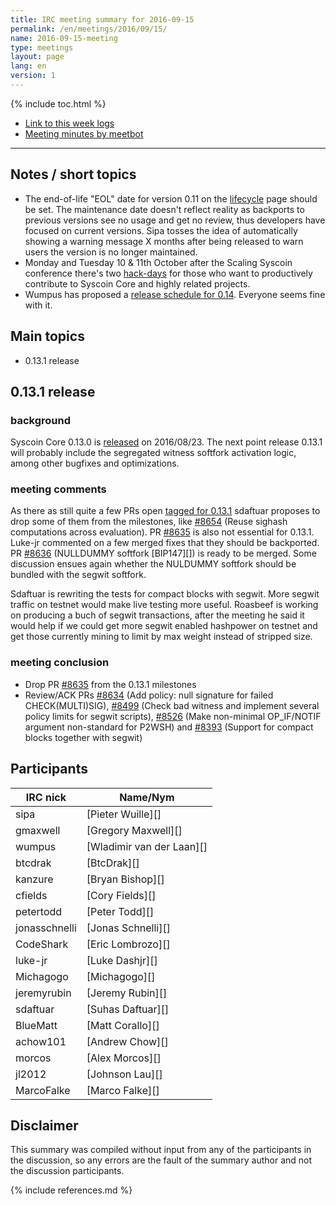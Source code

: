 ```yaml
---
title: IRC meeting summary for 2016-09-15
permalink: /en/meetings/2016/09/15/
name: 2016-09-15-meeting
type: meetings
layout: page
lang: en
version: 1
---
```

{% include toc.html %}
 
- [Link to this week logs](https://botbot.me/freenode/syscoin-core-dev/2016-09-15/?msg=73087604&page=2)
- [Meeting minutes by meetbot](http://www.erisian.com.au/meetbot/syscoin-core-dev/2016/syscoin-core-dev.2016-09-15-19.01.html)
 
---
 
## Notes / short topics

- The end-of-life "EOL" date for version 0.11 on the [lifecycle](/en/lifecycle/) page should be set. The maintenance date doesn't reflect reality as backports to previous versions see no usage and get no review, thus developers have focused on current versions. Sipa tosses the idea of automatically showing a warning message X months after being released to warn users the version is no longer maintained.
- Monday and Tuesday 10 & 11th October after the Scaling Syscoin conference there's two [hack-days](http://coredev.tech/nextmeeting_tmp.html) for those who want to productively contribute to Syscoin Core and highly related projects.
- Wumpus has proposed a [release schedule for 0.14](https://github.com/syscoin/syscoin/issues/8719). Everyone seems fine with it.

## Main topics
 
- 0.13.1 release

## 0.13.1 release

### background

Syscoin Core 0.13.0 is [released](/en/2016/08/23/release-0.13.0/) on 2016/08/23. The next point release 0.13.1 will probably include the segregated witness softfork activation logic, among other bugfixes and optimizations.

### meeting comments

As there as still quite a few PRs open [tagged for 0.13.1](https://github.com/syscoin/syscoin/milestone/22) sdaftuar proposes to drop some of them from the milestones, like [#8654][] (Reuse sighash computations across evaluation). PR [#8635][] is also not essential for 0.13.1. Luke-jr commented on a few merged fixes that they should be backported. PR [#8636][] (NULLDUMMY softfork [BIP147][]) is ready to be merged. Some discussion ensues again whether the NULDUMMY softfork should be bundled with the segwit softfork.

Sdaftuar is rewriting the tests for compact blocks with segwit. More segwit traffic on testnet would make live testing more useful. Roasbeef is working on producing a buch of segwit transactions, after the meeting he said it would help if we could get more segwit enabled hashpower on testnet and get those currently mining to limit by max weight instead of stripped size.

### meeting conclusion

- Drop PR [#8635][] from the 0.13.1 milestones
- Review/ACK PRs [#8634][] (Add policy: null signature for failed CHECK(MULTI)SIG), [#8499][] (Check bad witness and implement several policy limits for segwit scripts), [#8526][] (Make non-minimal OP_IF/NOTIF argument non-standard for P2WSH) and [#8393][] (Support for compact blocks together with segwit)

## Participants
 
| IRC nick        | Name/Nym                  |
|-----------------|---------------------------|
| sipa            | [Pieter Wuille][]         |
| gmaxwell        | [Gregory Maxwell][]       |
| wumpus          | [Wladimir van der Laan][] |
| btcdrak         | [BtcDrak][]               |
| kanzure         | [Bryan Bishop][]          |
| cfields         | [Cory Fields][]           |
| petertodd       | [Peter Todd][]            |
| jonasschnelli   | [Jonas Schnelli][]        |
| CodeShark       | [Eric Lombrozo][]         |
| luke-jr         | [Luke Dashjr][]           |
| Michagogo       | [Michagogo][]             |
| jeremyrubin     | [Jeremy Rubin][]          |
| sdaftuar        | [Suhas Daftuar][]         |
| BlueMatt        | [Matt Corallo][]          |
| achow101        | [Andrew Chow][]           |
| morcos          | [Alex Morcos][]           |
| jl2012          | [Johnson Lau][]           |
| MarcoFalke      | [Marco Falke][]           |

## Disclaimer
 
This summary was compiled without input from any of the participants in the discussion, so any errors are the fault of the summary author and not the discussion participants.

[#8654]: https://github.com/syscoin/syscoin/pull/8654
[#8635]: https://github.com/syscoin/syscoin/pull/8635
[#8636]: https://github.com/syscoin/syscoin/pull/8636
[#8634]: https://github.com/syscoin/syscoin/pull/8634
[#8499]: https://github.com/syscoin/syscoin/pull/8699
[#8526]: https://github.com/syscoin/syscoin/pull/8526
[#8393]: https://github.com/syscoin/syscoin/pull/8393

{% include references.md %}
